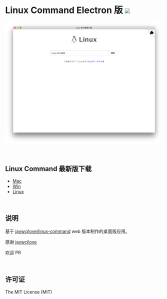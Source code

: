 
Linux Command Electron 版 ![](https://img.shields.io/github/license/mashape/apistatus.svg)
=========================================================================================

![软件截图](./mac-screenshot.png)

<br>

## Linux Command 最新版下载

- [Mac](https://github.com/haloislet/linux-command/releases/download/v2.0.0/linux-command-1.1.0.dmg)
- [Win](https://github.com/haloislet/linux-command/releases/download/v2.0.0/linux-command.Setup.1.1.0.exe)
- [Linux](https://github.com/haloislet/linux-command/releases/download/v2.0.0/linux-command-1.1.0-x86_64.AppImage)

<br>

## 说明
基于 [jaywcjlove/linux-command](https://github.com/jaywcjlove/linux-command) web 版本制作的桌面版应用。

感谢 [jaywcjlove](https://github.com/jaywcjlove)

欢迎 PR

<br>

## 许可证

The MIT License (MIT)
